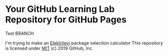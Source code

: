 # Your GitHub Learning Lab Repository for GitHub Pages
Test BRANCH

I'm trying to make an <a href="https://www.elektrilevi.ee/-/doc/8644141/kliendile/elektrilevi_hinnakiri_vorguteenuse_hinnad_alates_1_jaanuarist_2020_EST.pdf">Elektrilevi</a> package selection calculator
This repository is licensed under [MIT](../LICENSE) (c) 2019 GitHub, Inc.
